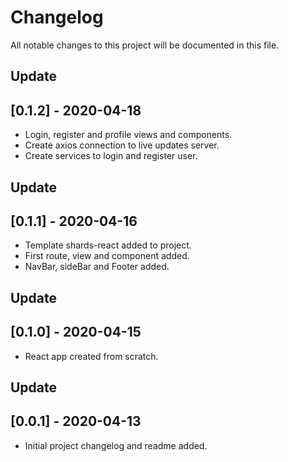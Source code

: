 # Changelog
All notable changes to this project will be documented in this file.
## Update
## [0.1.2] - 2020-04-18
* Login, register and profile views and components.
* Create axios connection to live updates server.
* Create services to login and register user.
## Update
## [0.1.1] - 2020-04-16
* Template shards-react added to project.
* First route, view and component added.
* NavBar, sideBar and Footer added.
## Update
## [0.1.0] - 2020-04-15
* React app created from scratch.
## Update
## [0.0.1] - 2020-04-13
* Initial project changelog and readme added.